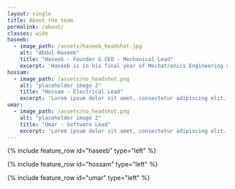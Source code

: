 ```yaml
---
layout: single
title: About the team
permalink: /about/
classes: wide
haseeb:
  - image_path: /assets/haseeb_headshot.jpg
    alt: "Abdul Haseeb"
    title: "Haseeb - Founder & CEO - Mechanical Lead"
    excerpt: 'Haseeb is in his final year of Mechatronics Engineering at the University of Waterloo and the visionary founder behind Zenith. After experiencing firsthand how the wake-up process can be the worst part of the day for many people, he resolved to develop the world’s most advanced alarm clock to finally fix that problem once and for all. Haseeb has honed his mechanical engineering expertise at organizations like Teledyne FLIR, where he worked on drones, and Dana, where he developed highly efficient electric valves with potential patents pending. Beyond driving Zenith’s mission, Haseeb stays active by playing soccer and working out, maintaining the energy and focus needed to revolutionize the way people start their day.'
hossam:
  - image_path: /assets/no_headshot.png
    alt: "placeholder image 2"
    title: "Hossam - Electrical Lead"
    excerpt: 'Lorem ipsum dolor sit amet, consectetur adipiscing elit. Aenean iaculis metus volutpat, dictum magna quis, tincidunt lacus. Fusce condimentum leo ligula, et sodales sapien maximus non. Nulla facilisis eget mauris vitae maximus. Suspendisse elit lacus, egestas a magna at, vestibulum ultrices justo. Mauris ut ullamcorper nibh, ut molestie odio. Donec ultricies magna sit amet ante eleifend sodales. Aenean blandit odio est, nec rhoncus arcu fermentum at. Donec interdum massa porta sollicitudin lobortis. In tempor lacus et tortor gravida, ac consectetur magna blandit. Donec vel elit non justo luctus bibendum ut quis felis. Pellentesque eget eros neque. Curabitur pharetra efficitur laoreet. Suspendisse ac orci faucibus, congue nunc a, ullamcorper erat. Vivamus a iaculis neque.'
umar:
  - image_path: /assets/no_headshot.png
    alt: "placeholder image 2"
    title: "Umar - Software Lead"
    excerpt: 'Lorem ipsum dolor sit amet, consectetur adipiscing elit. Aenean iaculis metus volutpat, dictum magna quis, tincidunt lacus. Fusce condimentum leo ligula, et sodales sapien maximus non. Nulla facilisis eget mauris vitae maximus. Suspendisse elit lacus, egestas a magna at, vestibulum ultrices justo. Mauris ut ullamcorper nibh, ut molestie odio. Donec ultricies magna sit amet ante eleifend sodales. Aenean blandit odio est, nec rhoncus arcu fermentum at. Donec interdum massa porta sollicitudin lobortis. In tempor lacus et tortor gravida, ac consectetur magna blandit. Donec vel elit non justo luctus bibendum ut quis felis. Pellentesque eget eros neque. Curabitur pharetra efficitur laoreet. Suspendisse ac orci faucibus, congue nunc a, ullamcorper erat. Vivamus a iaculis neque.'
---
```




{% include feature_row id="haseeb" type="left" %}

{% include feature_row id="hossam" type="left" %}

{% include feature_row id="umar" type="left" %}
